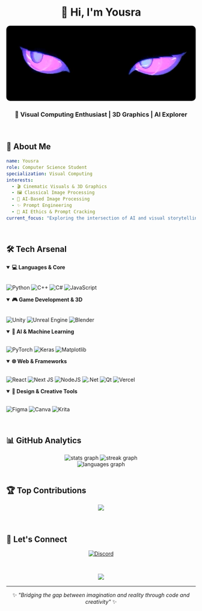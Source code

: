 <div align="center">

# 👋 Hi, I'm Yousra

<img src="https://raw.githubusercontent.com/Vixen-77/Vixen-77/main/banner.gif" alt="Animated Banner" width="100%" height="200" style="border-radius:10px; object-fit: cover;">

### 💜 Visual Computing Enthusiast | 3D Graphics | AI Explorer

</div>

<br>

## 🎨 About Me

```yaml
name: Yousra
role: Computer Science Student
specialization: Visual Computing
interests:
  - 🎬 Cinematic Visuals & 3D Graphics
  - 🖼️ Classical Image Processing
  - 🤖 AI-Based Image Processing
  - ✨ Prompt Engineering
  - 🔐 AI Ethics & Prompt Cracking
current_focus: "Exploring the intersection of AI and visual storytelling"
```

<br>

## 🛠️ Tech Arsenal

<details open>
<summary><b>💻 Languages & Core</b></summary>
<br>

![Python](https://img.shields.io/badge/python-3670A0?style=for-the-badge&logo=python&logoColor=ffdd54)
![C++](https://img.shields.io/badge/c++-%2300599C.svg?style=for-the-badge&logo=c%2B%2B&logoColor=white)
![C#](https://img.shields.io/badge/c%23-%23239120.svg?style=for-the-badge&logo=csharp&logoColor=white)
![JavaScript](https://img.shields.io/badge/javascript-%23323330.svg?style=for-the-badge&logo=javascript&logoColor=%23F7DF1E)

</details>

<details open>
<summary><b>🎮 Game Development & 3D</b></summary>
<br>

![Unity](https://img.shields.io/badge/unity-%23000000.svg?style=for-the-badge&logo=unity&logoColor=white)
![Unreal Engine](https://img.shields.io/badge/unrealengine-%23313131.svg?style=for-the-badge&logo=unrealengine&logoColor=white)
![Blender](https://img.shields.io/badge/blender-%23F5792A.svg?style=for-the-badge&logo=blender&logoColor=white)

</details>

<details open>
<summary><b>🧠 AI & Machine Learning</b></summary>
<br>

![PyTorch](https://img.shields.io/badge/PyTorch-%23EE4C2C.svg?style=for-the-badge&logo=PyTorch&logoColor=white)
![Keras](https://img.shields.io/badge/Keras-%23D00000.svg?style=for-the-badge&logo=Keras&logoColor=white)
![Matplotlib](https://img.shields.io/badge/Matplotlib-%23ffffff.svg?style=for-the-badge&logo=Matplotlib&logoColor=black)

</details>

<details open>
<summary><b>🌐 Web & Frameworks</b></summary>
<br>

![React](https://img.shields.io/badge/react-%2320232a.svg?style=for-the-badge&logo=react&logoColor=%2361DAFB)
![Next JS](https://img.shields.io/badge/Next-black?style=for-the-badge&logo=next.js&logoColor=white)
![NodeJS](https://img.shields.io/badge/node.js-6DA55F?style=for-the-badge&logo=node.js&logoColor=white)
![.Net](https://img.shields.io/badge/.NET-5C2D91?style=for-the-badge&logo=.net&logoColor=white)
![Qt](https://img.shields.io/badge/Qt-%23217346.svg?style=for-the-badge&logo=Qt&logoColor=white)
![Vercel](https://img.shields.io/badge/vercel-%23000000.svg?style=for-the-badge&logo=vercel&logoColor=white)

</details>

<details open>
<summary><b>🎨 Design & Creative Tools</b></summary>
<br>

![Figma](https://img.shields.io/badge/figma-%23F24E1E.svg?style=for-the-badge&logo=figma&logoColor=white)
![Canva](https://img.shields.io/badge/Canva-%2300C4CC.svg?style=for-the-badge&logo=Canva&logoColor=white)
![Krita](https://img.shields.io/badge/Krita-203759?style=for-the-badge&logo=krita&logoColor=EEF37B)

</details>

<br>

## 📊 GitHub Analytics

<div align="center">
  
  <img src="https://github-readme-stats.vercel.app/api?username=Vixen-77&theme=neon&hide_border=false&include_all_commits=false&count_private=false" height="170" alt="stats graph"  />
  <img src="https://nirzak-streak-stats.vercel.app/?user=Vixen-77&theme=neon&hide_border=false" height="170" alt="streak graph"  />
  
</div>

<div align="center">
  <img src="https://github-readme-stats.vercel.app/api/top-langs/?username=Vixen-77&theme=neon&hide_border=false&include_all_commits=false&count_private=false&layout=compact" alt="languages graph"  />
</div>

<br>

## 🏆 Top Contributions

<div align="center">
  
![](https://github-contributor-stats.vercel.app/api?username=Vixen-77&limit=5&theme=neon&combine_all_yearly_contributions=true)

</div>

<br>

## 🤝 Let's Connect

<div align="center">

[![Discord](https://img.shields.io/badge/Discord-%237289DA.svg?style=for-the-badge&logo=discord&logoColor=white)](https://discord.gg/_yousra_112266)

<br>

![](https://visitcount.itsvg.in/api?id=Vixen-77&icon=5&color=6)

</div>

---

<div align="center">
  
  ✨ *"Bridging the gap between imagination and reality through code and creativity"* ✨
  
</div>

<!-- Proudly created with GPRM ( https://gprm.itsvg.in ) -->
